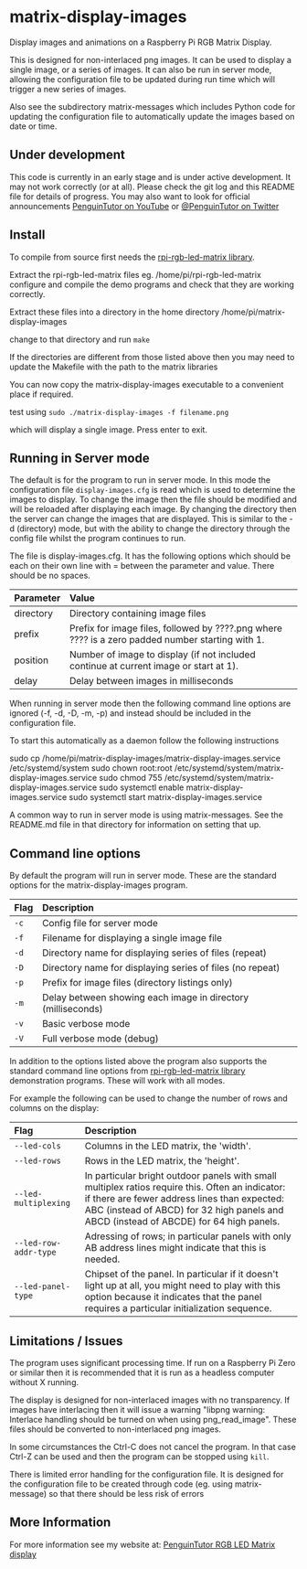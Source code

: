 # matrix-display-images
Display images and animations on a Raspberry Pi RGB Matrix Display.

This is designed for non-interlaced png images. It can be used to display a single image, or a series of images.
It can also be run in server mode, allowing the configuration file to be updated during run time which will trigger a new series of images.

Also see the subdirectory matrix-messages which includes Python code for updating the configuration file to automatically update the images based on date or time.


## Under development
This code is currently in an early stage and is under active development. It may not work correctly (or at all).
Please check the git log and this README file for details of progress. You may also want to look for official announcements [PenguinTutor on YouTube](https://www.youtube.com/c/PenguinTutor) or [@PenguinTutor on Twitter](https://twitter.com/penguintutor)


## Install

To compile from source first needs the [rpi-rgb-led-matrix library](https://github.com/hzeller/rpi-rgb-led-matrix).

Extract the rpi-rgb-led-matrix files
eg.
/home/pi/rpi-rgb-led-matrix
configure and compile the demo programs and check that they are working correctly.

Extract these files into a directory in the home directory
/home/pi/matrix-display-images

change to that directory and run
`make`

If the directories are different from those listed above then you may need to update the Makefile with the path to the matrix libraries

You can now copy the matrix-display-images executable to a convenient place if required.

test using
`sudo ./matrix-display-images -f filename.png`

which will display a single image. Press enter to exit.


## Running in Server mode

The default is for the program to run in server mode. In this mode the configuration file `display-images.cfg` is read which is used to determine the images to display. To change the image then the file should be modified and will be reloaded after displaying each image. By changing the directory then the server can change the images that are displayed. This is similar to the -d (directory) mode, but with the ability to change the directory through the config file whilst the program continues to run.

The file is display-images.cfg. It has the following options which should be each on their own line with = between the parameter and value. There should be no spaces.

Parameter            | Value
:---------------     | :-----------------
directory            | Directory containing image files
prefix               | Prefix for image files, followed by ????.png where ???? is a zero padded number starting with 1.
position             | Number of image to display (if not included continue at current image or start at 1).
delay								 | Delay between images in milliseconds


When running in server mode then the following command line options are ignored (-f, -d, -D, -m, -p) and instead should be included in the configuration file.


To start this automatically as a daemon follow the following instructions 


sudo cp /home/pi/matrix-display-images/matrix-display-images.service /etc/systemd/system
sudo chown root:root /etc/systemd/system/matrix-display-images.service
sudo chmod 755 /etc/systemd/system/matrix-display-images.service
sudo systemctl enable matrix-display-images.service
sudo systemctl start matrix-display-images.service


A common way to run in server mode is using matrix-messages. See the README.md file in that directory for information on setting that up.



## Command line options

By default the program will run in server mode. These are the standard options for the matrix-display-images program.


Flag                  | Description
:---------------      | :-----------------
`-c`                  | Config file for server mode
`-f`                  | Filename for displaying a single image file
`-d`                  | Directory name for displaying series of files (repeat)
`-D`                  | Directory name for displaying series of files (no repeat)
`-p`                  | Prefix for image files (directory listings only)
`-m`                  | Delay between showing each image in directory (milliseconds)
`-v`                  | Basic verbose mode
`-V`                  | Full verbose mode (debug)



In addition to the options listed above the program also supports the standard command line options from [rpi-rgb-led-matrix library](https://github.com/hzeller/rpi-rgb-led-matrix) demonstration programs. These will work with all modes.

For example the following can be used to change the number of rows and columns on the display:

Flag                                | Description
:---------------      | :-----------------
`--led-cols`          | Columns in the LED matrix, the 'width'.
`--led-rows`          | Rows in the LED matrix, the 'height'.
`--led-multiplexing`  | In particular bright outdoor panels with small multiplex ratios require this. Often an indicator: if there are fewer address lines than expected: ABC (instead of ABCD) for 32 high panels and ABCD (instead of ABCDE) for 64 high panels.
`--led-row-addr-type` | Adressing of rows; in particular panels with only AB address lines might indicate that this is needed.
`--led-panel-type`    | Chipset of the panel. In particular if it doesn't light up at all, you might need to play with this option because it indicates that the panel requires a particular initialization sequence.


## Limitations / Issues

The program uses significant processing time. If run on a Raspberry Pi Zero or similar then it is recommended that it is run as a headless computer without X running.

The display is designed for non-interlaced images with no transparency. If images have interlacing then it will issue a warning
"libpng warning: Interlace handling should be turned on when using png_read_image". These files should be converted to non-interlaced png images.

In some circumstances the Ctrl-C does not cancel the program. In that case Ctrl-Z can be used and then the program can be stopped using `kill`.

There is limited error handling for the configuration file. It is designed for the configuration file to be created through code (eg. using matrix-message) so that there should be less risk of errors

## More Information

For more information see my website at: [PenguinTutor RGB LED Matrix display](http://www.penguintutor.com/projects/rpi-matrix-rgbled)
